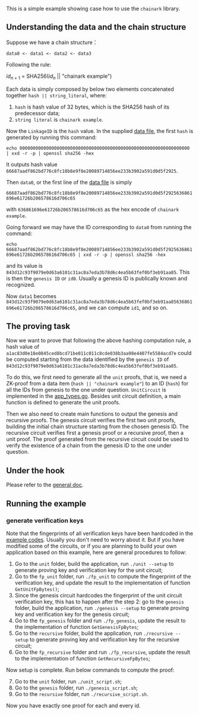 This is a simple example showing case how to use the `chainark` library.

## Understanding the data and the chain structure
Suppose we have a chain structure：

`data0 <- data1 <- data2 <- data3`

Following the rule:

$id_{n+1}$ = SHA256($id_n$ || "chainark example")

Each data is simply composed by below two elements concatenated together `hash || string_literal`, where:

1. `hash` is hash value of 32 bytes, which is the SHA256 hash of its predecessor data;
2. `string literal` is `chainark example`.

Now the `LinkageID` is the `hash` value. In the supplied [data file](./data.txt), the first `hash` is generated by running this command:

`echo 0000000000000000000000000000000000000000000000000000000000000000 | xxd -r -p | openssl sha256 -hex`

It outputs hash value `66687aadf862bd776c8fc18b8e9f8e20089714856ee233b3902a591d0d5f2925`.

Then `data0`, or the first line of the [data file](./data.txt) is simply

`66687aadf862bd776c8fc18b8e9f8e20089714856ee233b3902a591d0d5f2925636861696e61726b206578616d706c65`

with `636861696e61726b206578616d706c65` as the hex encode of `chainark example`.

Going forward we may have the ID corresponding to `data0` from running the command:

`echo 66687aadf862bd776c8fc18b8e9f8e20089714856ee233b3902a591d0d5f2925636861696e61726b206578616d706c65 | xxd -r -p | openssl sha256 -hex`

and its value is `843d12c93f9079e0d63a6101c31ac8a7eda3b78d6c4ea5b63fef0bf3eb91aa85`. This is then the `genesis ID` or `id0`. Usually a genesis ID is publically known and recognized.

Now `data1` becomes `843d12c93f9079e0d63a6101c31ac8a7eda3b78d6c4ea5b63fef0bf3eb91aa85636861696e61726b206578616d706c65`, and we can compute `id1`, and so on.

## The proving task

Now we want to prove that following the above hashing computation rule, a hash value of `a1ac83d0e18e0845ced8bcd71be011c011c8cde038b3aa98e4407fe5584acd7e` could be computed starting from the data identified by the `genesis ID` of `843d12c93f9079e0d63a6101c31ac8a7eda3b78d6c4ea5b63fef0bf3eb91aa85`.

To do this, we first need to generate all the `unit` proofs, that is, we need a ZK-proof from a data item (`hash || "chainark example"`) to an ID (`hash`) for all the IDs from genesis to the one under question. `UnitCircuit` is implemented in the [app_types.go](./app_types.go). Besides unit circuit definition, a main function is defined to generate the unit proofs.

Then we also need to create main functions to output the genesis and recursive proofs. The genesis circuit verifies the first two unit proofs, building the initial chain structure starting from the chosen genesis ID. The recursive circuit verifies first a genesis proof or a recursive proof, then a unit proof. The proof generated from the recursive circuit could be used to verify the existence of a chain from the genesis ID to the one under question.

## Under the hook

Please refer to the [general doc](../README.md).

## Running the example

### generate verification keys

Note that the fingerprints of all verification keys have been hardcoded in the [example codes](./app_types.go). Usually you don't need to worry about it. But if you have modified some of the circuits, or if you are planning to build your own application based on this example, here are general procedures to follow:

1. Go to the `unit` folder, build the application, run `./unit --setup` to generate proving key and verification key for the unit circuit;
2. Go to the `fp_unit` folder, run `./fp_unit` to compute the fingerprint of the verification key, and update the result to the implementation of function `GetUnitFpBytes()`;
3. Since the genesis circuit hardcodes the fingerprint of the unit circuit verification key, this has to happen after the step 2: go to the `genesis` folder, build the application, run `./genesis --setup` to generate proving key and verification key for the genesis circuit;
4. Go to the `fp_genesis` folder and run `./fp_genesis`, update the result to the implementation of function `GetGenesisFpBytes`;
5. Go to the `recursive` folder, build the application, run `./recursive --setup` to generate proving key and verification key for the recursive circuit;
6. Go to the `fp_recursive` folder and run `./fp_recursive`, update the result to the implementation of function `GetRecursiveFpBytes`;

Now setup is complete. Run below commands to compute the proof:

7. Go to the `unit` folder, run `./unit_script.sh`;
8. Go to the `genesis` folder, run `./genesis_script.sh`;
9. Go to the `recursive` folder, run `./recursive_script.sh`.

Now you have exactly one proof for each and every id.